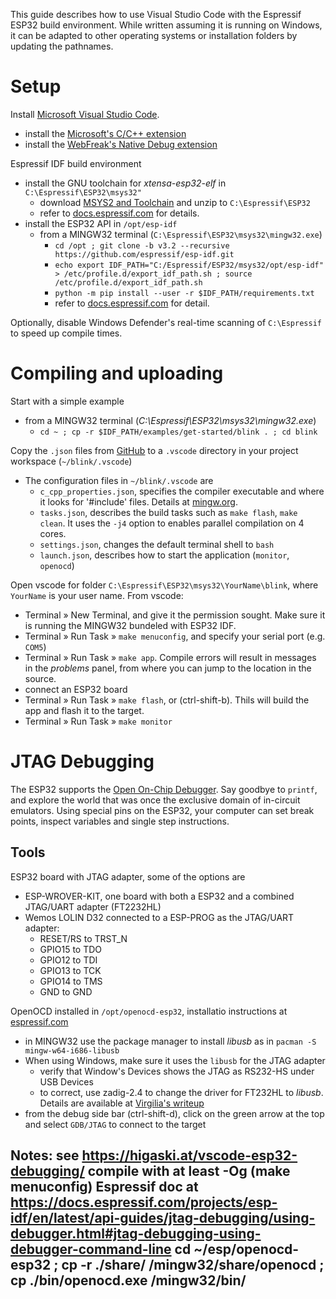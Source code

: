 This guide describes how to use Visual Studio Code with the Espressif ESP32 build environment.  While written assuming it is running on Windows, it can be adapted to other operating systems or installation folders by updating the pathnames.

# Setup

Install [Microsoft Visual Studio Code](https://code.visualstudio.com/).
- install the [Microsoft's C/C++ extension](https://marketplace.visualstudio.com/items?itemName=ms-vscode.cpptools)
- install the [WebFreak's Native Debug extension](https://marketplace.visualstudio.com/items?itemName=webfreak.debug)

Espressif IDF build environment
- install the GNU toolchain for *xtensa-esp32-elf* in `C:\Espressif\ESP32\msys32"`
   - download [MSYS2 and Toolchain](https://dl.espressif.com/dl/esp32_win32_msys2_environment_and_toolchain-20181001.zip) and unzip to `C:\Espressif\ESP32`
   - refer to [docs.espressif.com](https://docs.espressif.com/projects/esp-idf/en/stable/get-started/index.html#setup-toolchain) for details.
- install the ESP32 API in `/opt/esp-idf`
  - from a MINGW32 terminal (`C:\Espressif\ESP32\msys32\mingw32.exe`)
    - `cd /opt ; git clone -b v3.2 --recursive https://github.com/espressif/esp-idf.git`
    - `echo export IDF_PATH="C:/Espressif/ESP32/msys32/opt/esp-idf" > /etc/profile.d/export_idf_path.sh ; source /etc/profile.d/export_idf_path.sh`
    - `python -m pip install --user -r $IDF_PATH/requirements.txt`
    - refer to [docs.espressif.com](https://docs.espressif.com/projects/esp-idf/en/stable/get-started/index.html#get-started-get-esp-idf) for detail.

Optionally, disable Windows Defender's real-time scanning of `C:\Espressif` to speed up compile times.

# Compiling and uploading

Start with a simple example
- from a MINGW32 terminal (*C:\Espressif\ESP32\msys32\mingw32.exe*)
  - `cd ~ ; cp -r $IDF_PATH/examples/get-started/blink . ; cd blink`

Copy the `.json` files from [GitHub](https://github.com/cvonk/vscode-starters/blob/master/ESP32/) to a `.vscode` directory in your project workspace (`~/blink/.vscode`)
- The configuration files in `~/blink/.vscode` are
  - `c_cpp_properties.json`, specifies the compiler executable and where it looks for '#include' files. Details at [mingw.org](http://mingw.org/wiki/IncludePathHOWTO).
  - `tasks.json`, describes the build tasks such as `make flash`, `make clean`.  It uses the `-j4` option to enables parallel compilation on 4 cores.
  - `settings.json`, changes the default terminal shell to `bash`
  - `launch.json`, describes how to start the application (`monitor`, `openocd`)

Open vscode for folder `C:\Espressif\ESP32\msys32\YourName\blink`, where `YourName` is your user name. From vscode:
- Terminal » New Terminal, and give it the permission sought. Make sure it is running the MINGW32 bundeled with ESP32 IDF.
- Terminal » Run Task » `make menuconfig`, and specify your serial port (e.g. `COM5`)
- Terminal » Run Task » `make app`.  Compile errors will result in messages in the *problems* panel, from where you can jump to the location in the source.
- connect an ESP32 board
- Terminal » Run Task » `make flash`, or (ctrl-shift-b).  Thils will build the app and flash it to the target.
- Terminal » Run Task » `make monitor`

# JTAG Debugging

The ESP32 supports the [Open On-Chip Debugger](http://openocd.org/).  Say goodbye to `printf`, and explore the world that was once the exclusive domain of in-circuit emulators.  Using special pins on the ESP32, your computer can set break points, inspect variables and single step instructions.

## Tools

ESP32 board with JTAG adapter, some of the options are
- ESP-WROVER-KIT, one board with both a ESP32 and a combined JTAG/UART adapter (FT2232HL)
- Wemos LOLIN D32 connected to a ESP-PROG as the JTAG/UART adapter: 
  - RESET/RS to TRST_N
  - GPIO15 to TDO
  - GPIO12 to TDI
  - GPIO13 to TCK
  - GPIO14 to TMS
  - GND to GND

OpenOCD installed in `/opt/openocd-esp32`, installatio instructions at [espressif.com](https://docs.espressif.com/projects/esp-idf/en/latest/api-guides/jtag-debugging/#jtag-debugging-setup-openocd)
- in MINGW32 use the package manager to install *libusb* as in `pacman -S mingw-w64-i686-libusb`
- When using Windows, make sure it uses the `libusb` for the JTAG adapter
  - verify that Window's Devices shows the JTAG as RS232-HS under USB Devices
  - to correct, use zadig-2.4 to change the driver for FT232HL to *libusb*.  Details are available at [Virgilia's writeup](https://github.com/VirgiliaBeatrice/esp32-devenv-vscode/blob/master/tutorial.md)
- from the debug side bar (ctrl-shift-d), click on the green arrow at the top and select `GDB/JTAG` to connect to the target

Notes:
see https://higaski.at/vscode-esp32-debugging/
compile with at least -Og (make menuconfig)
Espressif doc at https://docs.espressif.com/projects/esp-idf/en/latest/api-guides/jtag-debugging/using-debugger.html#jtag-debugging-using-debugger-command-line
cd ~/esp/openocd-esp32 ; cp -r ./share/ /mingw32/share/openocd ; cp ./bin/openocd.exe /mingw32/bin/
- 
